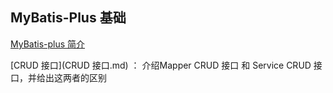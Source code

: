 ## MyBatis-Plus 基础

 [MyBatis-plus 简介](MyBatis-plus简介.md) 

 [CRUD 接口](CRUD 接口.md) ： 介绍Mapper CRUD 接口 和 Service CRUD 接口，并给出这两者的区别


